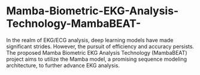 # Mamba-Biometric-EKG-Analysis-Technology-MambaBEAT-
In the realm of EKG/ECG analysis, deep learning models have made significant strides. However, the pursuit of efficiency and accuracy persists. The proposed Mamba Biometric EKG Analysis Technology (MambaBEAT) project aims to utilize the Mamba model, a promising sequence modeling architecture, to further advance EKG analysis.
